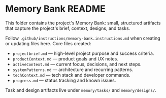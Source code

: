 # Memory Bank README

This folder contains the project's Memory Bank: small, structured artifacts
that capture the project's brief, context, designs, and tasks.

Follow `.github/instructions/memory-bank.instructions.md` when creating or
updating files here. Core files created:

- `projectbrief.md` — high-level project purpose and success criteria.
- `productContext.md` — product goals and UX notes.
- `activeContext.md` — current focus, decisions, and next steps.
- `systemPatterns.md` — architecture and recurring patterns.
- `techContext.md` — tech stack and developer commands.
- `progress.md` — status tracking and known issues.

Task and design artifacts live under `memory/tasks/` and `memory/designs/`.
